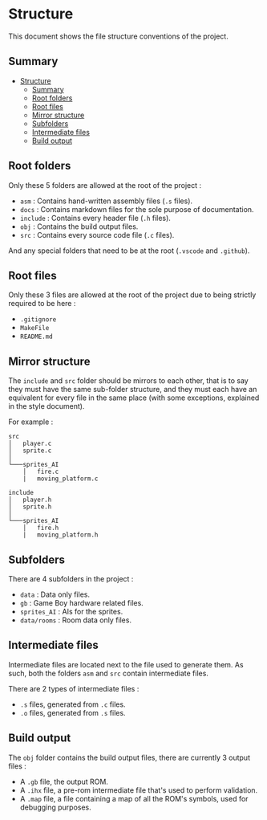 # Structure

This document shows the file structure conventions of the project.

## Summary

- [Structure](#structure)
  - [Summary](#summary)
  - [Root folders](#root-folders)
  - [Root files](#root-files)
  - [Mirror structure](#mirror-structure)
  - [Subfolders](#subfolders)
  - [Intermediate files](#intermediate-files)
  - [Build output](#build-output)

## Root folders

Only these 5 folders are allowed at the root of the project :

- `asm` : Contains hand-written assembly files (`.s` files).
- `docs` : Contains markdown files for the sole purpose of documentation.
- `include` : Contains every header file (`.h` files).
- `obj` : Contains the build output files.
- `src` : Contains every source code file (`.c` files).

And any special folders that need to be at the root (`.vscode` and `.github`).

## Root files

Only these 3 files are allowed at the root of the project due to being strictly required to be here :

- `.gitignore`
- `MakeFile`
- `README.md`

## Mirror structure

The `include` and `src` folder should be mirrors to each other, that is to say they must have the same sub-folder structure, and they must each have an equivalent for every file in the same place (with some exceptions, explained in the style document).

For example :
```
src
│   player.c
│   sprite.c
│
└───sprites_AI
    │   fire.c
    |   moving_platform.c
```
```
include
│   player.h
│   sprite.h
│
└───sprites_AI
    │   fire.h
    |   moving_platform.h
```

## Subfolders

There are 4 subfolders in the project :

- `data` : Data only files.
- `gb` : Game Boy hardware related files.
- `sprites_AI` : AIs for the sprites.
- `data/rooms` : Room data only files.

## Intermediate files

Intermediate files are located next to the file used to generate them. As such, both the folders `asm` and `src` contain intermediate files.

There are 2 types of intermediate files :

- `.s` files, generated from `.c` files.
- `.o` files, generated from `.s` files.

## Build output

The `obj` folder contains the build output files, there are currently 3 output files :

- A `.gb` file, the output ROM.
- A `.ihx` file, a pre-rom intermediate file that's used to perform validation.
- A `.map` file, a file containing a map of all the ROM's symbols, used for debugging purposes.
